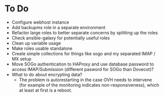 # To Do

* Configure webhost instance
* Add backupmx role in a separate environment
* Refactor large roles to better separate concerns by splitting up the roles
* Check ansible-galaxy for potentially useful roles
* Clean up variable usage
* Make roles usable standalone
* Create simple collections for things like sogo and my separated IMAP / MX
setup
* Move SOGo authentication to HAProxy and use database password to access
IMAP/Submission (different pasword for SOGo than Dovecot)?
* What to do about encrypting data?
	* The problem is autorestarting in the case OVH needs to intervene (for
	example of the monitoring indicates non-responsiveness), which at least at
	first is a reboot.

